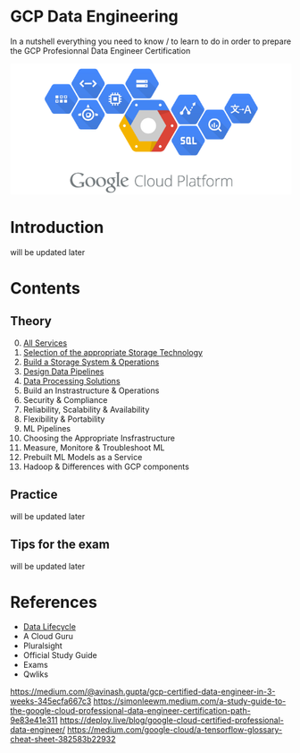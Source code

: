 # GCP Data Engineering
In a nutshell everything you need to know / to learn to do in order to prepare the GCP Profesionnal Data Engineer Certification

![Example](Theory/pictures/GCP_logo.png "Example")

# Introduction
will be updated later

# Contents

## Theory
0. [All Services](Theory/Components.md)
1. [Selection of the appropriate Storage Technology](Theory/Storage.md)
2. [Build a Storage System & Operations](Theory/Build_storage.md)
3. [Design Data Pipelines](Theory/Pipelines.md)
4. [Data Processing Solutions](Theory/Processing.md)
5. Build an Instrastructure & Operations
6. Security & Compliance
7. Reliability, Scalability & Availability
8. Flexibility & Portability
9. ML Pipelines
10. Choosing the Appropriate Insfrastructure
11. Measure, Monitore & Troubleshoot ML
12. Prebuilt ML Models as a Service
13. Hadoop & Differences with GCP components


## Practice
will be updated later

## Tips for the exam
will be updated later

# References
- [Data Lifecycle](https://cloud.google.com/solutions/data-lifecycle-cloud-platform)
- A Cloud Guru
- Pluralsight
- Official Study Guide
- Exams
- Qwliks

https://medium.com/@avinash.gupta/gcp-certified-data-engineer-in-3-weeks-345ecfa667c3
https://simonleewm.medium.com/a-study-guide-to-the-google-cloud-professional-data-engineer-certification-path-9e83e41e311
https://deploy.live/blog/google-cloud-certified-professional-data-engineer/
https://medium.com/google-cloud/a-tensorflow-glossary-cheat-sheet-382583b22932
